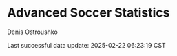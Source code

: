 # Advanced Soccer Statistics
Denis Ostroushko

<!-- gfm -->

Last successful data update: 2025-02-22 06:23:19 CST
